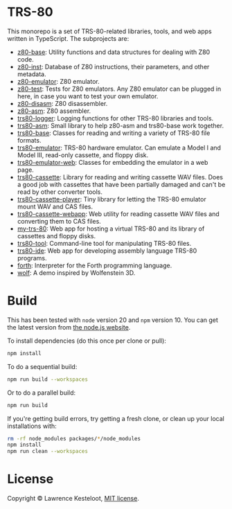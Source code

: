 # TRS-80

This monorepo is a set of TRS-80-related libraries, tools, and web apps written
in TypeScript. The subprojects are:

* [z80-base](packages/z80-base): Utility functions and data structures for dealing with Z80 code.
* [z80-inst](packages/z80-inst): Database of Z80 instructions, their parameters, and other metadata.
* [z80-emulator](packages/z80-emulator): Z80 emulator.
* [z80-test](packages/z80-test): Tests for Z80 emulators. Any Z80 emulator can be plugged in here, in case you want to test your own emulator.
* [z80-disasm](packages/z80-disasm): Z80 disassembler.
* [z80-asm](packages/z80-asm): Z80 assembler.
* [trs80-logger](packages/trs80-logger): Logging functions for other TRS-80 libraries and tools.
* [trs80-asm](packages/trs80-asm): Small library to help z80-asm and trs80-base work together.
* [trs80-base](packages/trs80-base): Classes for reading and writing a variety of TRS-80 file formats.
* [trs80-emulator](packages/trs80-emulator): TRS-80 hardware emulator. Can emulate a Model I and Model III, read-only cassette, and floppy disk.
* [trs80-emulator-web](packages/trs80-emulator-web): Classes for embedding the emulator in a web page.
* [trs80-cassette](packages/trs80-cassette): Library for reading and writing cassette WAV files. Does a good job with cassettes that have been partially damaged and can't be read by other converter tools.
* [trs80-cassette-player](packages/trs80-cassette-player): Tiny library for letting the TRS-80 emulator mount WAV and CAS files.
* [trs80-cassette-webapp](packages/trs80-cassette-webapp): Web utility for reading cassette WAV files and converting them to CAS files.
* [my-trs-80](packages/my-trs-80): Web app for hosting a virtual TRS-80 and its library of cassettes and floppy disks.
* [trs80-tool](packages/trs80-tool): Command-line tool for manipulating TRS-80 files.
* [trs80-ide](packages/trs80-ide): Web app for developing assembly language TRS-80 programs.
* [forth](apps/forth): Interpreter for the Forth programming language.
* [wolf](apps/wolf): A demo inspired by Wolfenstein 3D.

# Build

This has been tested with `node` version 20 and `npm` version 10. You can
get the latest version from [the node.js website](https://nodejs.org/).

To install dependencies (do this once per clone or pull):

```sh
npm install
```

To do a sequential build:

```sh
npm run build --workspaces
```

Or to do a parallel build:

```sh
npm run build
```

If you're getting build errors, try getting a fresh clone, or clean
up your local installations with:

```sh
rm -rf node_modules packages/*/node_modules
npm install
npm run clean --workspaces
```

# License

Copyright &copy; Lawrence Kesteloot, [MIT license](LICENSE).

